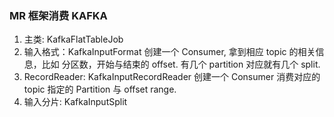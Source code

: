 ### MR 框架消费 KAFKA
1. 主类: KafkaFlatTableJob
2. 输入格式：KafkaInputFormat
创建一个 Consumer, 拿到相应 topic 的相关信息，比如 分区数，开始与结束的 offset.
有几个 partition 对应就有几个 split.
3. RecordReader: KafkaInputRecordReader
创建一个 Consumer 消费对应的 topic 指定的 Partition 与 offset range.
4. 输入分片: KafkaInputSplit